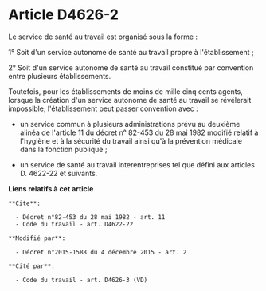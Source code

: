 # Article D4626-2

Le service de santé au travail est organisé sous la forme : 

1° Soit d'un service autonome de santé au travail propre à l'établissement ; 

2° Soit d'un service autonome de santé au travail constitué par convention entre plusieurs établissements. 

Toutefois, pour les établissements de moins de mille cinq cents agents, lorsque la création d'un service autonome de santé au
travail se révélerait impossible, l'établissement peut passer convention avec :

- un service commun à plusieurs administrations prévu au deuxième alinéa de l'article 11 du décret n° 82-453 du 28 mai 1982
modifié relatif à l'hygiène et à la sécurité du travail ainsi qu'à la prévention médicale dans la fonction publique ;

- un service de santé au travail interentreprises tel que défini aux articles D. 4622-22 et suivants.

**Liens relatifs à cet article**

	**Cite**:

	  - Décret n°82-453 du 28 mai 1982 - art. 11
	  - Code du travail - art. D4622-22

	**Modifié par**:

	  - Décret n°2015-1588 du 4 décembre 2015 - art. 2

	**Cité par**:

	  - Code du travail - art. D4626-3 (VD)
